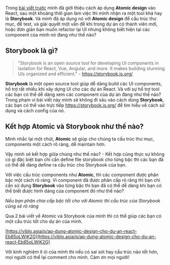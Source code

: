 Trong [bài viết trước](https://viblo.asia/p/ap-dung-atomic-design-cho-du-an-react-Eb85oLWjK2G) mình đã giới thiệu cách áp dụng **Atomic design** vào React, sau một khoảng thời gian làm việc thì mình nhận ra một tool khá hay là **Storybook**. Và mình đã áp dụng nó với **Atomic design** để cấu trúc thư mục, để test, và giải quyết một vấn đề khi trong dự án có thành viên mới, hoặc đơn giản bạn muốn refactor lại UI nhưng không biết hiện tại các component của mình nó đang như thế nào?

## Storybook là gì?
> "Storybook is an open source tool for developing UI components in isolation for React, Vue, Angular, and more. It makes building stunning UIs organized and efficient." - https://storybook.js.org/

**Storybook** là một open source tool giúp dễ dàng build các UI components, hổ trợ rất nhiều khi xây dựng UI cho các dự án React. Và với sự hổ trợ tool các bạn có thể dễ dàng xem các component của dự án đang như thế nào?
Trong phạm vi bài viết này mình sẽ không đi sâu vào cách dùng **Storybook**, các bạn có thể vào trực tiếp https://storybook.js.org/ để tìm hiểu về cách sử dụng và cách config của nó.

## Kết hợp Atomic và Storybook như thế nào?
Mình nhắc lại một chút, **Atomic** sẽ giúp cho chúng ta cấu trúc thư mục, components một cách rõ ràng, dễ maintain hơn.

Vậy mình sẽ kết hợp giữa chúng như thế nào? - Kết hợp cũng thực sự không có gì đặc biệt bạn chỉ cần define file storybook cho từng bậc thì các bạn đã có thể dễ dàng define ra cấu trúc cho Storybook của bạn.

Với việc cấu trúc components như **Atomic**, thì các component được phân bậc một cách rõ ràng. Vì component đã được phân cấp rõ ràng thì bạn chỉ cần sử dụng **Storybook** vào từng bậc  thì bạn đã có thể dễ dàng khi bạn có thể biết được hình dáng của component đó như thế nào? 

*Nếu bạn phân chia cấp bậc tốt cho với Atomic thì cấu trúc của Storybook cũng sẽ rõ ràng*

Qua 2 bài viết về Atomic và Storybook của mình thì có thể giúp các bạn có một cấu trúc tốt cho dự án của mình.
 
 [https://viblo.asia/p/ap-dung-atomic-design-cho-du-an-react-Eb85oLWjK2G](https://viblo.asia/p/ap-dung-atomic-design-cho-du-an-react-Eb85oLWjK2G)
 
Với kinh nghiệm ít ỏi của mình thì nếu có sai sót hay cấu trúc nào tốt hơn, mọi người có thể lại comment cho mình. 
Cảm ơn mọi người!